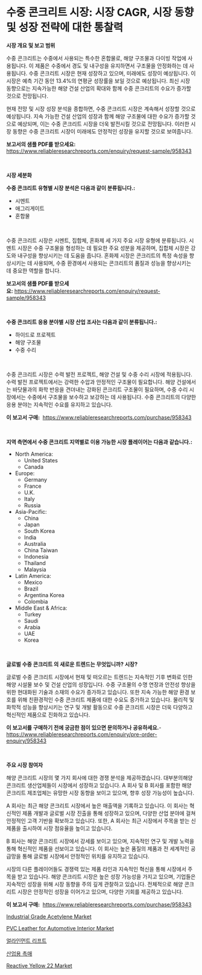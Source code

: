 <p><h1>수중 콘크리트 시장: 시장 CAGR, 시장 동향 및 성장 전략에 대한 통찰력</h1></p><p><strong>시장 개요 및 보고 범위</strong></p>
<p><p>수중 콘크리트는 수중에서 사용되는 특수한 혼합물로, 해양 구조물과 다이빙 작업에 사용됩니다. 이 제품은 수중에서 경도 및 내구성을 유지하면서 구조물을 안정화하는 데 사용됩니다. 수중 콘크리트 시장은 현재 성장하고 있으며, 미래에도 성장이 예상됩니다. 이 시장은 예측 기간 동안 13.4%의 연평균 성장률을 보일 것으로 예상됩니다. 최신 시장 동향으로는 지속가능한 해양 건설 산업의 확대와 함께 수중 콘크리트의 수요가 증가할 것으로 전망됩니다.</p><p>현재 전망 및 시장 성장 분석을 종합하면, 수중 콘크리트 시장은 계속해서 성장할 것으로 예상됩니다. 지속 가능한 건설 산업의 성장과 함께 해양 구조물에 대한 수요가 증가할 것으로 예상되며, 이는 수중 콘크리트 시장을 더욱 발전시킬 것으로 전망됩니다. 이러한 시장 동향은 수중 콘크리트 시장이 미래에도 안정적인 성장을 유지할 것으로 보여줍니다.</p></p>
<p><strong>보고서의 샘플 PDF를 받으세요:</strong> <a href="https://www.reliableresearchreports.com/enquiry/request-sample/958343">https://www.reliableresearchreports.com/enquiry/request-sample/958343</a></p>
<p>&nbsp;</p>
<p><strong>시장 세분화</strong></p>
<p><strong>수중 콘크리트 유형별 시장 분석은 다음과 같이 분류됩니다.:</strong></p>
<p><ul><li>시멘트</li><li>애그리게이트</li><li>혼합물</li></ul></p>
<p>&nbsp;</p>
<p><p>수중 콘크리트 시장은 시멘트, 집합체, 혼화제 세 가지 주요 시장 유형에 분류됩니다. 시멘트 시장은 수중 구조물을 형성하는 데 필요한 주요 성분을 제공하며, 집합체 시장은 강도와 내구성을 향상시키는 데 도움을 줍니다. 혼화제 시장은 콘크리트의 특정 속성을 향상시키는 데 사용되며, 수중 환경에서 사용되는 콘크리트의 품질과 성능을 향상시키는 데 중요한 역할을 합니다.</p></p>
<p><strong>보고서의 샘플 PDF를 받으세요:</strong>&nbsp;<a href="https://www.reliableresearchreports.com/enquiry/request-sample/958343">https://www.reliableresearchreports.com/enquiry/request-sample/958343</a></p>
<p>&nbsp;</p>
<p><strong> 수중 콘크리트 응용 분야별 시장 산업 조사는 다음과 같이 분류됩니다.:</strong></p>
<p><ul><li>하이드로 프로젝트</li><li>해양 구조물</li><li>수중 수리</li></ul></p>
<p>&nbsp;</p>
<p><p>수중 콘크리트 시장은 수력 발전 프로젝트, 해양 건설 및 수중 수리 시장에 적용됩니다. 수력 발전 프로젝트에서는 강력한 수압과 안정적인 구조물이 필요합니다. 해양 건설에서는 바닷물과의 화학 반응을 견뎌내는 강화된 콘크리트 구조물이 필요하며, 수중 수리 시장에서는 수중에서 구조물을 보수하고 보강하는 데 사용됩니다. 수중 콘크리트의 다양한 응용 분야는 지속적인 수요를 유지하고 있습니다.</p></p>
<p><strong>이 보고서 구매:</strong>&nbsp; <a href="https://www.reliableresearchreports.com/purchase/958343">https://www.reliableresearchreports.com/purchase/958343</a></p>
<p>&nbsp;</p>
<p><strong>지역 측면에서 수중 콘크리트 지역별로 이용 가능한 시장 플레이어는 다음과 같습니다.:</strong></p>
<p><ul>
    <li>
        North America:
        <ul>
            <li>United States</li>
            <li>Canada</li>
        </ul>
    </li>
    <li>
        Europe:
        <ul>
            <li>Germany</li>
            <li>France</li>
            <li>U.K.</li>
            <li>Italy</li>
            <li>Russia</li>
        </ul>
    </li>
    <li>
        Asia-Pacific:
        <ul>
            <li>China</li>
            <li>Japan</li>
            <li>South Korea</li>
            <li>India</li>
            <li>Australia</li>
            <li>China Taiwan</li>
            <li>Indonesia</li>
            <li>Thailand</li>
            <li>Malaysia</li>
        </ul>
    </li>
    <li>
        Latin America:
        <ul>
            <li>Mexico</li>
            <li>Brazil</li>
            <li>Argentina Korea</li>
            <li>Colombia</li>
        </ul>
    </li>
    <li>
        Middle East & Africa:
        <ul>
            <li>Turkey</li>
            <li>Saudi</li>
            <li>Arabia</li>
            <li>UAE</li>
            <li>Korea</li>
        </ul>
    </li>
    </ul></p>
<p>&nbsp;</p>
<p><strong>글로벌 수중 콘크리트 의 새로운 트렌드는 무엇입니까? 시장?</strong></p>
<p><p>글로벌 수중 콘크리트 시장에서 현재 및 떠오르는 트렌드는 지속적인 기후 변화로 인한 해양 시설물 보수 및 건설 산업의 성장입니다. 수중 구조물의 수명 연장과 안전성 향상을 위한 현대화된 기술과 소재의 수요가 증가하고 있습니다. 또한 지속 가능한 해양 환경 보호를 위해 친환경적인 수중 콘크리트 제품에 대한 수요도 증가하고 있습니다. 물리적 및 화학적 성능을 향상시키는 연구 및 개발 활동으로 수중 콘크리트 시장은 더욱 다양하고 혁신적인 제품으로 진화하고 있습니다.</p></p>
<p><strong>이 보고서를 구매하기 전에 궁금한 점이 있으면 문의하거나 공유하세요.</strong>- <a href="https://www.reliableresearchreports.com/enquiry/pre-order-enquiry/958343">https://www.reliableresearchreports.com/enquiry/pre-order-enquiry/958343</a></p>
<p>&nbsp;</p>
<p><strong>주요 시장 참여자</strong></p>
<p><p>해양 콘크리트 시장의 몇 가지 회사에 대한 경쟁 분석을 제공하겠습니다. 대부분의해양 콘크리트 생산업체들이 시장에서 성장하고 있습니다. A 회사 및 B 회사를 포함한 해양 콘크리트 제조업체는 유망한 시장 동향을 보이고 있으며, 향후 성장 가능성이 높습니다.</p><p>A 회사는 최근 해양 콘크리트 시장에서 높은 매출액을 기록하고 있습니다. 이 회사는 혁신적인 제품 개발과 글로벌 시장 진출을 통해 성장하고 있으며, 다양한 산업 분야에 걸쳐 안정적인 고객 기반을 확보하고 있습니다. 또한, A 회사는 최근 시장에서 주목을 받는 신제품을 출시하여 시장 점유율을 높이고 있습니다.</p><p>B 회사는 해양 콘크리트 시장에서 강세를 보이고 있으며, 지속적인 연구 및 개발 노력을 통해 혁신적인 제품을 선보이고 있습니다. 이 회사는 높은 품질의 제품과 전 세계적인 공급망을 통해 글로벌 시장에서 안정적인 위치를 유지하고 있습니다.</p><p>시장의 다른 플레이어들도 경쟁력 있는 제품 라인과 지속적인 혁신을 통해 시장에서 주목을 받고 있습니다. 해양 콘크리트 시장은 높은 성장 가능성을 가지고 있으며, 기업들은 지속적인 성장을 위해 시장 동향을 주의 깊게 관찰하고 있습니다. 전체적으로 해양 콘크리트 시장은 안정적인 성장을 이어가고 있으며, 다양한 기회를 제공하고 있습니다.</p></p>
<p><strong>이 보고서 구매:</strong>&nbsp;&nbsp;<a href="https://www.reliableresearchreports.com/purchase/958343">https://www.reliableresearchreports.com/purchase/958343</a></p>
<p><p><a href="https://issuu.com/reportprime-2/docs/industrial-grade-acetylene-market-size-2030.pptx">Industrial Grade Acetylene Market</a></p><p><a href="https://view.publitas.com/reportprime-1/pvc-leather-for-automotive-interior-market-research-report-forecasted-for-period-from-2024-2031-by-market-type-market-application-and-region/">PVC Leather for Automotive Interior Market</a></p><p><a href="https://medium.com/@sammyrityychie766796/2024%EB%85%84%EB%B6%80%ED%84%B0-2031%EB%85%84%EA%B9%8C%EC%A7%80%EC%9D%98-%EC%A0%95%EB%A0%AC-%EB%A6%AC%ED%94%84%ED%8A%B8-%EC%8B%9C%EC%9E%A5-%EB%B6%84%EC%84%9D-%EB%B0%8F-%ED%81%AC%EA%B8%B0-%EC%A0%84%EB%A7%9D-b0c2eb815823">얼라인먼트 리프트</a></p><p><a href="https://github.com/mpodehpw07370073/Market-Research-Report-List-1/blob/main/6354697187109.md">산업용 촉매</a></p><p><a href="https://github.com/rahu1506/Market-Research-Report-List-3/blob/main/reactive-yellow-22-market.md">Reactive Yellow 22 Market</a></p></p>
